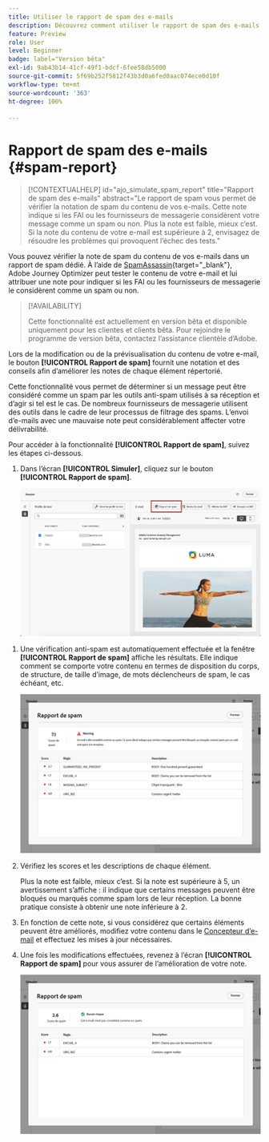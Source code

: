 ```yaml
---
title: Utiliser le rapport de spam des e-mails
description: Découvrez comment utiliser le rapport de spam des e-mails.
feature: Preview
role: User
level: Beginner
badge: label="Version bêta"
exl-id: 9ab43b14-41cf-49f1-bdcf-6fee58db5000
source-git-commit: 5f69b252f5812f43b3d0a6fed0aac074ece0d10f
workflow-type: tm+mt
source-wordcount: '363'
ht-degree: 100%

---
```


# Rapport de spam des e-mails {#spam-report}

>[!CONTEXTUALHELP]
>id="ajo_simulate_spam_report"
>title="Rapport de spam des e-mails"
>abstract="Le rapport de spam vous permet de vérifier la notation de spam du contenu de vos e-mails. Cette note indique si les FAI ou les fournisseurs de messagerie considèrent votre message comme un spam ou non. Plus la note est faible, mieux c’est. Si la note du contenu de votre e-mail est supérieure à 2, envisagez de résoudre les problèmes qui provoquent l’échec des tests."

Vous pouvez vérifier la note de spam du contenu de vos e-mails dans un rapport de spam dédié. À l’aide de [SpamAssassin](https://spamassassin.apache.org/){target="_blank"}, Adobe Journey Optimizer peut tester le contenu de votre e-mail et lui attribuer une note pour indiquer si les FAI ou les fournisseurs de messagerie le considèrent comme un spam ou non.

>[!AVAILABILITY]
>
>Cette fonctionnalité est actuellement en version bêta et disponible uniquement pour les clientes et clients bêta. Pour rejoindre le programme de version bêta, contactez l’assistance clientèle d’Adobe.

Lors de la modification ou de la prévisualisation du contenu de votre e-mail, le bouton **[!UICONTROL Rapport de spam]** fournit une notation et des conseils afin d’améliorer les notes de chaque élément répertorié.

Cette fonctionnalité vous permet de déterminer si un message peut être considéré comme un spam par les outils anti-spam utilisés à sa réception et d’agir si tel est le cas. De nombreux fournisseurs de messagerie utilisent des outils dans le cadre de leur processus de filtrage des spams. L’envoi d’e-mails avec une mauvaise note peut considérablement affecter votre délivrabilité.

Pour accéder à la fonctionnalité **[!UICONTROL Rapport de spam]**, suivez les étapes ci-dessous.

1. Dans l’écran **[!UICONTROL Simuler]**, cliquez sur le bouton **[!UICONTROL Rapport de spam]**.

   ![](assets/spam-report-button.png)

<!--
    You can also open the [Email Designer](../email/content-from-scratch.md), click the **[!UICONTROL More]** button and select **[!UICONTROL Check spam score]** from the menu.

    ![](assets/spam-report-check-score.png)
-->

1. Une vérification anti-spam est automatiquement effectuée et la fenêtre **[!UICONTROL Rapport de spam]** affiche les résultats. Elle indique comment se comporte votre contenu en termes de disposition du corps, de structure, de taille d’image, de mots déclencheurs de spam, le cas échéant, etc.

   ![](assets/spam-report-high-score.png)

1. Vérifiez les scores et les descriptions de chaque élément.

   Plus la note est faible, mieux c’est. Si la note est supérieure à 5, un avertissement s’affiche : il indique que certains messages peuvent être bloqués ou marqués comme spam lors de leur réception. La bonne pratique consiste à obtenir une note inférieure à 2.

1. En fonction de cette note, si vous considérez que certains éléments peuvent être améliorés, modifiez votre contenu dans le [Concepteur d’e-mail](../email/content-from-scratch.md) et effectuez les mises à jour nécessaires.

1. Une fois les modifications effectuées, revenez à l’écran **[!UICONTROL Rapport de spam]** pour vous assurer de l’amélioration de votre note.

   ![](assets/spam-report-low-score.png)

<!--You can also check the message's alerts for warnings on potential risk of spam detection. Follow the steps below.

1. Click the **[!UICONTROL Alerts]** button on top right of the screen. [Learn more on email alerts](../email/create-email.md#check-email-alerts)

1. If **[!UICONTROL Spam checker alert]** is displayed, you should check your content for a potential risk of spam using the **[!UICONTROL Spam report]** feature as detailed above.

    ![](assets/spam-report-alert.png)
-->
